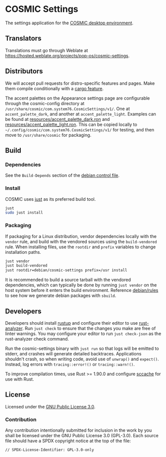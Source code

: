 # COSMIC Settings

The settings application for the [COSMIC desktop environment][cosmic-epoch].

## Translators

Translations must go through Weblate at https://hosted.weblate.org/projects/pop-os/cosmic-settings.

## Distributors

We will accept pull requests for distro-specific features and pages.
Make them compile conditionally with a [cargo feature][cargo-feature].

The accent palettes on the Appearance settings page are configurable through the cosmic-config directory at `/usr/share/cosmic/com.system76.CosmicSettings/v1/`. One at `accent_palette_dark`, and another at `accent_palette_light`. Examples can be found at [resources/accent_palette_dark.ron](./resources/accent_palette_dark.ron) and [resources/accent_palette_light.ron](./resources/accent_palette_light.ron). This can be copied locally to `~/.config/cosmic/com.system76.CosmicSettings/v1/` for testing, and then move to `/usr/share/cosmic` for packaging.

## Build

### Dependencies

See the `Build-Depends` section of the [debian control file](./debian/control).

### Install

COSMIC uses [just][just] as its preferred build tool.

```sh
just
sudo just install
```

### Packaging

If packaging for a Linux distribution, vendor dependencies locally with the `vendor` rule, and build with the vendored sources using the `build-vendored` rule. When installing files, use the `rootdir` and `prefix` variables to change installation paths.

```sh
just vendor
just build-vendored
just rootdir=debian/cosmic-settings prefix=/usr install
```

It is recommended to build a source tarball with the vendored dependencies, which can typically be done by running `just vendor` on the host system before it enters the build environment. Reference [debian/rules](./debian/rules) to see how we generate debian packages with `sbuild`.

## Developers

Developers should install [rustup][rustup] and configure their editor to use [rust-analyzer][rust-analyzer]. Run `just check` to ensure that the changes you make are free of linter warnings. You may configure your editor to run `just check-json` as the rust-analyzer check command.

Run the cosmic-settings binary with `just run` so that logs will be emitted to stderr, and crashes will generate detailed backtraces. Applications shouldn't crash, so when writing code, avoid use of `unwrap()` and `expect()`. Instead, log errors with `tracing::error!()` or `tracing::warn!()`.

To improve compilation times, use Rust >= 1.90.0 and configure [sccache][sccache] for use with Rust.

## License

Licensed under the [GNU Public License 3.0](https://choosealicense.com/licenses/gpl-3.0).

### Contribution

Any contribution intentionally submitted for inclusion in the work by you shall be licensed under the GNU Public License 3.0 (GPL-3.0). Each source file should have a SPDX copyright notice at the top of the file:

```
// SPDX-License-Identifier: GPL-3.0-only
```

[cargo-feature]: https://doc.rust-lang.org/cargo/reference/features.html
[cosmic-epoch]: https://github.com/pop-os/cosmic-epoch
[just]: https://github.com/casey/just
[rustup]: https://rustup.rs/
[rust-analyzer]: https://rust-analyzer.github.io/
[sccache]: https://github.com/mozilla/sccache
